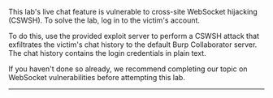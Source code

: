 This lab's live chat feature is vulnerable to cross-site WebSocket hijacking (CSWSH). To solve the lab, log in to the victim's account.

To do this, use the provided exploit server to perform a CSWSH attack that exfiltrates the victim's chat history to the default Burp Collaborator server. The chat history contains the login credentials in plain text.

If you haven't done so already, we recommend completing our topic on WebSocket vulnerabilities before attempting this lab.

---


